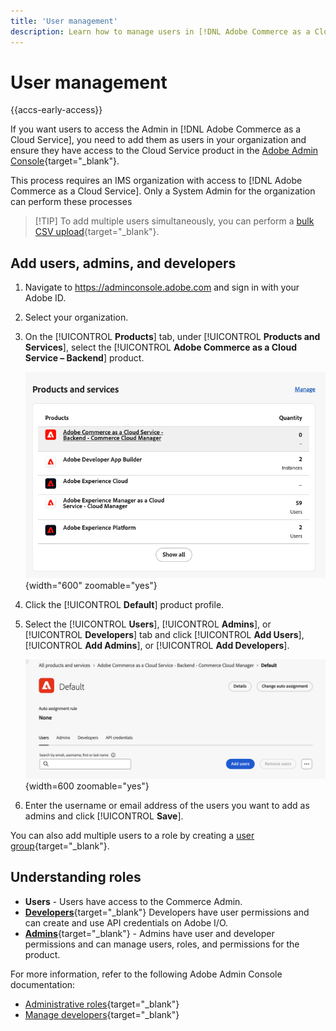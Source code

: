 ```yaml
---
title: 'User management'
description: Learn how to manage users in [!DNL Adobe Commerce as a Cloud Service].
---
```

# User management

{{accs-early-access}}

If you want users to access the Admin in [!DNL Adobe Commerce as a Cloud Service], you need to add them as users in your organization and ensure they have access to the Cloud Service product in the [Adobe Admin Console](https://adminconsole.adobe.com){target="_blank"}.

This process requires an IMS organization with access to [!DNL Adobe Commerce as a Cloud Service]. Only a System Admin for the organization can perform these processes

>[!TIP] To add multiple users simultaneously, you can perform a [bulk CSV upload](https://helpx.adobe.com/enterprise/using/bulk-upload-users.html){target="_blank"}.

## Add users, admins, and developers

1. Navigate to https://adminconsole.adobe.com and sign in with your Adobe ID.

1. Select your organization.

1. On the [!UICONTROL **Products**] tab, under [!UICONTROL **Products and Services**], select the [!UICONTROL **Adobe Commerce as a Cloud Service – Backend**] product.

    ![select product](./assets/backend.png){width="600" zoomable="yes"}

1. Click the [!UICONTROL **Default**] product profile.

1. Select the [!UICONTROL **Users**], [!UICONTROL **Admins**], or [!UICONTROL **Developers**] tab and click [!UICONTROL **Add Users**], [!UICONTROL **Add Admins**], or [!UICONTROL **Add Developers**].

    ![tab select](./assets/tab-select.png){width=600 zoomable="yes"}

1. Enter the username or email address of the users you want to add as admins and click [!UICONTROL **Save**].

You can also add multiple users to a role by creating a [user group](https://helpx.adobe.com/enterprise/using/user-groups.html){target="_blank"}.

## Understanding roles

* **Users** - Users have access to the Commerce Admin.
* [**Developers**](https://helpx.adobe.com/enterprise/using/manage-developers.html#Adddevelopers){target="_blank"} Developers have user permissions and can create and use API credentials on Adobe I/O. 
* [**Admins**](https://helpx.adobe.com/enterprise/using/admin-roles.html){target="_blank"} - Admins have user and developer permissions and can manage users, roles, and permissions for the product.

For more information, refer to the following Adobe Admin Console documentation:

* [Administrative roles](https://helpx.adobe.com/enterprise/using/admin-roles.html){target="_blank"}
* [Manage developers](https://helpx.adobe.com/enterprise/using/manage-developers.html#Adddevelopers){target="_blank"}

